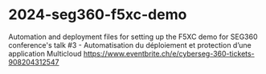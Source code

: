 # 2024-seg360-f5xc-demo
 Automation and deployment files for setting up the F5XC demo for SEG360 conference's talk #3 - Automatisation du déploiement et protection d’une application Multicloud https://www.eventbrite.ch/e/cyberseg-360-tickets-908204312547
